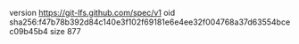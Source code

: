 version https://git-lfs.github.com/spec/v1
oid sha256:f47b78b392d84c140e3f102f69181e6e4ee32f004768a37d63554bcec09b45b4
size 877
